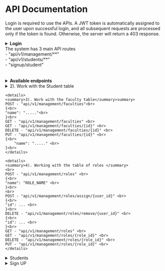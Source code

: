 # API Documentation

Login is required to use the APIs. A JWT token is automatically assigned to the user upon successful login, and all subsequent requests are processed only if the token is found. Otherwise, the server will return a 403 response. <br>
<details>
<summary><strong>Login</strong></summary>
POST - "/login" <br>
{<br>
    "username": "superadmin",<br>
    "password": "123456"<br>
}<br>
{<br>
    "username": "admin",<br>
    "password": "1234567"<br>
}<br>
{<br>
	".......": "......"<br>
}<br>
</details>
The system has 3 main API routes <br>
- "api/v1/management/**" <br>
- "api/v1/students/**" <br>
- "signup/student" <br>

<br>
<br>

<details>
	<summary><strong>Available endpoints</strong></summary>
	<summary>Management</summary>
	"api/management/**" - only system admins can use this path. You can access the API paths available in the system and make requests to them <br>
	<br>
	<details>
	<summary>1). Working with the Users table.</details>
	POST - "api/v1/management/users/create" <br>
	Authorization - <jwt_token> <br>
	{<br>
    	"username": "....",<br>
    	"password": "...."<br>
	}<br>
	POST - "api/v1/management/users/enable/{id}" <br>
	POST - "api/v1/management/users/disable/{id}" <br>
	</details>
	<details>
	<summary>2). Work with the Student table</summary>summary>
	GET - "api/v1/management/students" <br>
	GET - "api/v1/management/students/{id}" <br>
	GET - "api/v1/management/students/by?name=..." <br>
	Param<br>
	name = "..." <br>
	</details>

	<details>
	<summary>3). Work with the faculty table</summary>summary>
	POST - "api/v1/management/faculties"<br>
	{<br>
	"name": "....."<br>
	}<br>
	GET - "api/v1/management/faculties" <br>
	GET - "api/v1/management/faculties/{id}" <br>
	DELETE - "api/v1/management/faculties/{id}" <br>
	PUT - "api/v1/management/faculties/{id}" <br>
	{<br>
    	"name": "....." <br>
	}<br>
	</details>

	<details>
	<summary>4). Working with the table of roles </summary>
	<br>
	POST - "api/v1/management/roles" <br>
	{<br>
	"name": "ROLE_NAME" <br>
	}<br>
	<br>
	POST - "api/v1/management/roles/assign/{user_id}" <br>
	{<br>
	"id": ... <br>
	}<br>
	DELETE - "api/v1/management/roles/remove/{user_id}" <br>
	{<br>
	"id": ... <br>
	}<br>
	GET - "api/v1/management/roles" <br>
	GET - "api/v1/management/roles/{role_id}" <br>
	DELETE - "api/v1/management/roles/{role_id}" <br>
	PUT - "api/v1/management/roles/{role_id}" <br>
	</details>
</details>
<details>
<summary>Students</summary>
"api/v1/students/**" - With this API, students can get their data, change it and launch their account. <br>
<br>
PUT - "api/v1/students/{id}" <br>
{<br>
    "firstname": "Firstname", <br>
    "lastname": "Lastname", <br>
    "birth_date": "1990-01-01", <br>
    "address": "22 Galaxy" <br>
} <br>
GET - "api/v1/students/{id}" <br>
DELETE - "api/v1/students/{id}" <br>
</details>
<details>
<summary>Sign UP</summary>
<h3>"signup/student" - This API is open to everyone for student registration. </h3>

POST - "signup/student" <br>
{<br>
    "username": "....", <br>
    "password": "....", <br>
    "firstname": "....", <br>
    "lastname": "....", <br>
    "birth_date": "....", <br>
    "faculty": ...., <br>
    "address": "...." <br>
}
</details>
